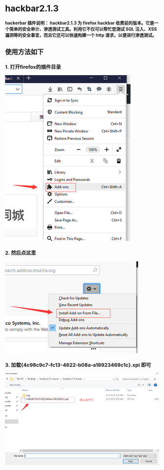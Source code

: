 # hackbar2.1.3 </br>
#### hackerbar 插件说明： hackbar2.1.3 为 firefox hackbar 收费前的版本。它是一个简单的安全审计、渗透测试工具。利用它不仅可以帮忙您测试 SQL 注入、XSS 漏洞等的安全事宜，而且它还可以快速构建一个 http 请求，以便进行渗透测试。</br>


## 使用方法如下</br>

### 1. 打开firefox的插件目录</br>
![Image text](https://github.com/jefflee168/hackbar2.1.3/blob/master/img/1.1.png)
</br>

### 2. 然后点这里</br>

![Image text](https://github.com/jefflee168/hackbar2.1.3/blob/master/img/1.2.png)
</br>

### 3. 加载{4c98c9c7-fc13-4622-b08a-a18923469c1c}.xpi  即可</br>

![Image text](https://github.com/jefflee168/hackbar2.1.3/blob/master/img/1.3.png)
